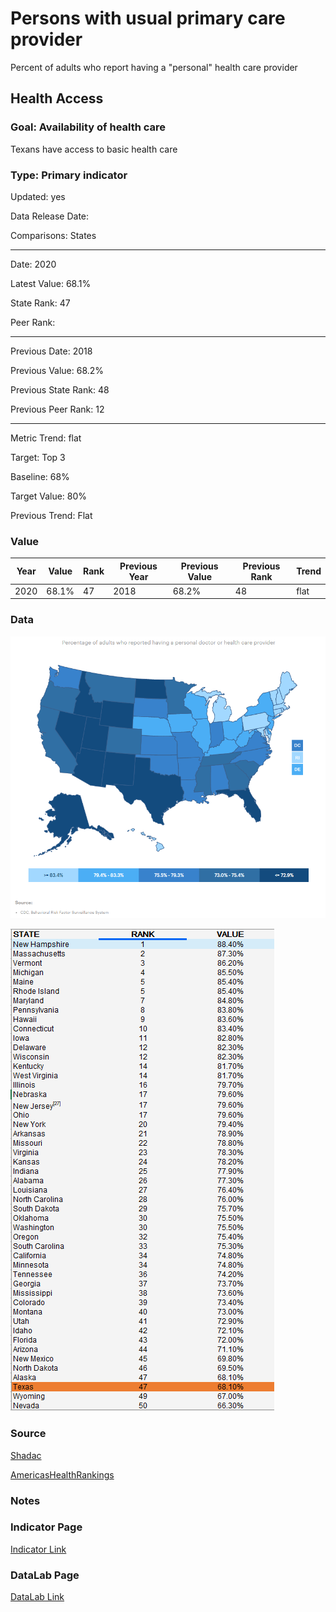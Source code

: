 # Persons with usual primary care provider

Percent of adults who report having a "personal" health care provider

## Health Access

### Goal: Availability of health care

Texans have access to basic health care

### Type: Primary indicator

Updated: yes

Data Release Date: 

Comparisons: States


----

Date: 2020

Latest Value: 68.1% 

State Rank: 47

Peer Rank: 


----

Previous Date: 2018

Previous Value: 68.2%

Previous State Rank: 48

Previous Peer Rank: 12


----
Metric Trend: flat

Target: Top 3

Baseline: 68%

Target Value: 80%

Previous Trend: Flat



### Value

| Year        |  Value      | Rank        | Previous Year | Previous Value | Previous Rank | Trend | 
| ----------- | ----------- | ----------- | ----------- | ----------- | ----------- | -----------|
|   2020      | 68.1%       | 47           |    2018    |   68.2%    | 48         |   flat    | 

### Data

![map](./images/map_personal.PNG)

![data](./images/data_personal.PNG)

### Source

[Shadac](http://statehealthcompare.shadac.org/map/122/percent-of-adults-with-no-personal-doctor-by-total-2011-to-2019#a/27/159)

[AmericasHealthRankings](https://www.americashealthrankings.org/explore/annual/measure/dedicated_health_care_provider/state/ALL)

### Notes

### Indicator Page

[Indicator Link](https://indicators.texas2036.org/indicator/102)

### DataLab Page

[DataLab Link](https://datalab.texas2036.org/bwhqgjc/behavioral-risk-factor-surveillance-system-brfss-prevalence-data?accesskey=huldrhb)

